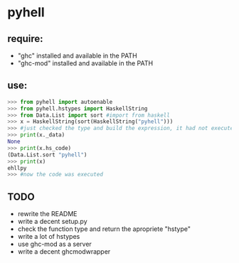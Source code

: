 # pyhell

## require:

- "ghc" installed and available in the PATH
- "ghc-mod" installed and available in the PATH

## use:

```python
>>> from pyhell import autoenable
>>> from pyhell.hstypes import HaskellString
>>> from Data.List import sort #import from haskell
>>> x = HaskellString(sort(HaskellString("pyhell")))
>>> #just checked the type and build the expression, it had not executed yet
>>> print(x._data)
None
>>> print(x.hs_code)
(Data.List.sort "pyhell")
>>> print(x)
ehllpy
>>> #now the code was executed
```

## TODO

- rewrite the README
- write a decent setup.py
- check the function type and return the apropriete "hstype"
- write a lot of hstypes
- use ghc-mod as a server
- write a decent ghcmodwrapper

